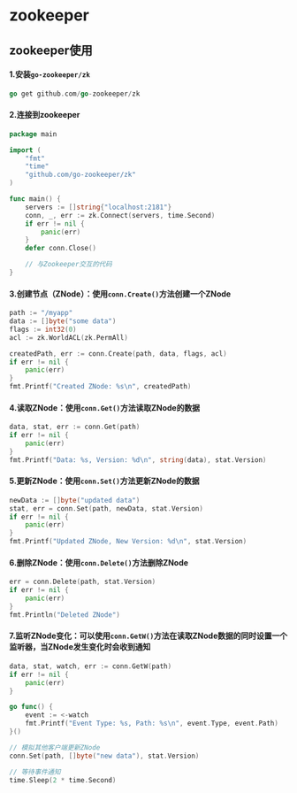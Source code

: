 # zookeeper

## zookeeper使用

#### 1.安装`go-zookeeper/zk`

```go
go get github.com/go-zookeeper/zk
```

#### 2.连接到zookeeper

```go
package main

import (
	"fmt"
	"time"
	"github.com/go-zookeeper/zk"
)

func main() {
	servers := []string{"localhost:2181"}
	conn, _, err := zk.Connect(servers, time.Second)
	if err != nil {
		panic(err)
	}
	defer conn.Close()

	// 与Zookeeper交互的代码
}
```

#### 3.创建节点（ZNode）：使用`conn.Create()`方法创建一个ZNode

```go
path := "/myapp"
data := []byte("some data")
flags := int32(0)
acl := zk.WorldACL(zk.PermAll)

createdPath, err := conn.Create(path, data, flags, acl)
if err != nil {
	panic(err)
}
fmt.Printf("Created ZNode: %s\n", createdPath)
```

#### 4.读取ZNode：使用`conn.Get()`方法读取ZNode的数据

```go
data, stat, err := conn.Get(path)
if err != nil {
	panic(err)
}
fmt.Printf("Data: %s, Version: %d\n", string(data), stat.Version)
```

#### 5.更新ZNode：使用`conn.Set()`方法更新ZNode的数据

```go
newData := []byte("updated data")
stat, err = conn.Set(path, newData, stat.Version)
if err != nil {
	panic(err)
}
fmt.Printf("Updated ZNode, New Version: %d\n", stat.Version)
```

#### 6.删除ZNode：使用`conn.Delete()`方法删除ZNode

```go
err = conn.Delete(path, stat.Version)
if err != nil {
	panic(err)
}
fmt.Println("Deleted ZNode")
```

#### 7.监听ZNode变化：可以使用`conn.GetW()`方法在读取ZNode数据的同时设置一个监听器，当ZNode发生变化时会收到通知

```go
data, stat, watch, err := conn.GetW(path)
if err != nil {
	panic(err)
}

go func() {
	event := <-watch
	fmt.Printf("Event Type: %s, Path: %s\n", event.Type, event.Path)
}()

// 模拟其他客户端更新ZNode
conn.Set(path, []byte("new data"), stat.Version)

// 等待事件通知
time.Sleep(2 * time.Second)
```


